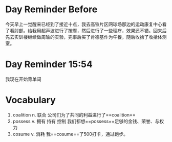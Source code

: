 
# Day Reminder Before

今天早上一觉醒来已经到了接近十点，我去高铁片区网球场那边的运动康复中心看了看肘部。给我用超声波进行了按摩，然后进行了一些理疗，效果还不错。回来后先去实训楼继续做周瑜的实验，完事后买了肯德基作为午餐，随后收拾了收拾体测室。

# Day Reminder 15:54

我现在开始背单词

# Vocabulary

1. coalition n. 联合
   公司们为了共同的利益进行了==coalition==
2. possess v. 拥有 持有 控制
   我们都想==possess==足够的金钱、荣誉、与权力
3. cosume v. 消耗
   我==cosume==了500打卡，通过跑步。